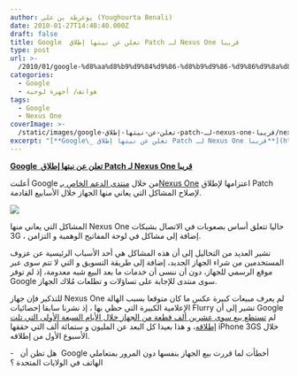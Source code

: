 ```yaml
---
author: يوغرطة بن علي (Youghourta Benali)
date: 2010-01-27T14:48:40.000Z
draft: false
title: Google  تعلن عن نيتها إطلاق Patch لـ Nexus One قريبا
type: post
url: >-
  /2010/01/google-%d8%aa%d8%b9%d9%84%d9%86-%d8%b9%d9%86-%d9%86%d9%8a%d8%aa%d9%87%d8%a7-%d8%a5%d8%b7%d9%84%d8%a7%d9%82-patch-%d9%84%d9%80-nexus-one-%d9%82%d8%b1%d9%8a%d8%a8%d8%a7/
categories:
  - Google
  - هواتف/ أجهزة لوحية
tags:
  - Google
  - Nexus One
coverImage: >-
  /static/images/google-تعلن-عن-نيتها-إطلاق-patch-لـ-nexus-one-قريبا/nexus_one_logo.gif
excerpt: "[**Google\_ تعلن عن نيتها إطلاق Patch لـ Nexus One قريبا**](https://www.it-scoop.com/2010/01/google-%d8%aa%d8%b9%d9%84%d9%86-%d8%b9%d9%86-%d9%86%d9%8a%d8%aa%d9%87%d8%a7-%d8%a5%d8%b7%d9%84%d8%a7%d9%82-patch-%d9%84%d9%80-nexus-one-%d9%82%d8%b1%d9%8a%d8%a8%d8%a7/)\n\nأعلنت Google من خلال [منتدى الدعم الخاص بـNexus One](http://www.google.com/support/forum/p/android/label?lid=4a96f6d473819af3\\&hl=en) اعتزامها لإطلاق Patch لإصلاح المشاكل التي يعاني منها الجهاز خلال الأسابيع القادمة.\n\n\n\nالمشاكل التي يعاني منها Nexus One حاليا تتعلق أساس بصعوبات في"
---
```

[**Google  تعلن عن نيتها إطلاق Patch لـ Nexus One قريبا**](https://www.it-scoop.com/2010/01/google-%d8%aa%d8%b9%d9%84%d9%86-%d8%b9%d9%86-%d9%86%d9%8a%d8%aa%d9%87%d8%a7-%d8%a5%d8%b7%d9%84%d8%a7%d9%82-patch-%d9%84%d9%80-nexus-one-%d9%82%d8%b1%d9%8a%d8%a8%d8%a7/)

أعلنت Google من خلال [منتدى الدعم الخاص بـNexus One](http://www.google.com/support/forum/p/android/label?lid=4a96f6d473819af3\&hl=en) اعتزامها لإطلاق Patch لإصلاح المشاكل التي يعاني منها الجهاز خلال الأسابيع القادمة.

![](/static/images/google-تعلن-عن-نيتها-إطلاق-patch-لـ-nexus-one-قريبا/nexus_one_logo.gif)

المشاكل التي يعاني منها Nexus One حاليا تتعلق أساس بصعوبات في الاتصال بشبكات 3G ، إضافة إلى مشاكل في لوحة المفاتيح الوهمية و التزامن.

تشير العديد من التحاليل إلى أن هذه المشاكل هي أحد الأسباب الرئيسية عن عزوف المستخدمين من شراء الجهاز الجديد، إضافة إلى طريقة التسويق و التي لا تتم سوى عبر موقع الرسمي للجهاز، دون أن ننسى أن خدمات ما بعد البيع شبه معدومة، إذ لم توفر Google سوى منتدى للإجابة على تساؤلات و تطلعات مُلاك الجهاز.

للتذكير فإن جهاز Nexus One لم يعرف مبيعات كبيرة عكس ما كان متوقعا بسبب الهالة الإعلامية الكبيرة التي حظي بها ، إذ نشرنا سابقا إحصائيات Flurry تشير إلى أن Google لم [تستطع بيع سوى عشرين ألف قطعة من الجهاز خلال الأيام السبعة الأولى التي تلت إطلاقه](../../../../../2010/01/google-%d8%aa%d8%a8%d9%8a%d8%b9-20000-%d8%ac%d9%87%d8%a7%d8%b2-nexus-one-%d9%81%d9%82%d8%b7-%d8%ae%d9%84%d8%a7%d9%84-%d8%a7%d9%84%d8%a3%d8%b3%d8%a8%d9%88%d8%b9-%d8%a7%d9%84%d8%a3%d9%88%d9%84-%d9%85/)، و هذا بعيدا كل البعد عن المليون و ستمائة ألف التي حققها iPhone 3GS خلال الأسبوع الأول من إطلاقه.

\-   هل تظن أن  Google أخطأت لما قررت بيع الجهاز بنفسها دون المرور بمتعاملي الهاتف في الولايات المتحدة ؟
